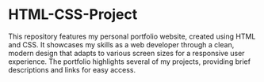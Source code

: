 # HTML-CSS-Project
This repository features my personal portfolio website, created using HTML and CSS. It showcases my skills as a web developer through a clean, modern design that adapts to various screen sizes for a responsive user experience. The portfolio highlights several of my projects, providing brief descriptions and links for easy access. 
